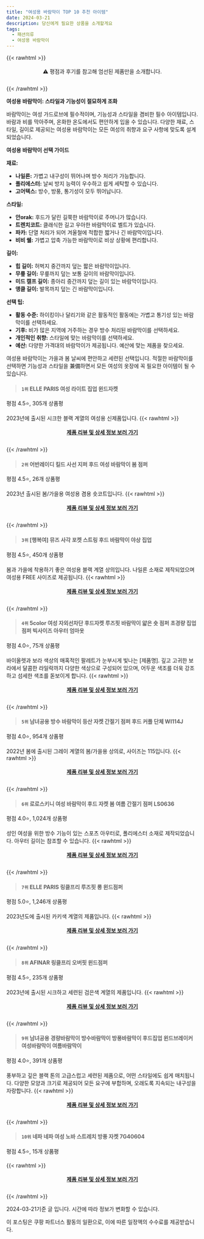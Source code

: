 ```yaml
---
title: "여성용 바람막이 TOP 10 추천 아이템"
date: 2024-03-21
description: 당신에게 필요한 상품을 소개할게요
tags:
  - 패션의류
  - 여성용 바람막이
---
```

{{< rawhtml >}}<div class="toc" style="text-align: center; height: 50px; line-height: 2;">  <p>⚠️ 평점과 후기를 참고해 엄선된 제품만을 소개합니다.<br></p></div> {{< /rawhtml >}}

**여성용 바람막이: 스타일과 기능성이 절묘하게 조화**

바람막이는 여성 가드로브에 필수적이며, 기능성과 스타일을 겸비한 필수 아이템입니다. 바람과 비를 막아주며, 온화한 온도에서도 편안하게 입을 수 있습니다. 다양한 재료, 스타일, 길이로 제공되는 여성용 바람막이는 모든 여성의 취향과 요구 사항에 맞도록 설계되었습니다.

**여성용 바람막이 선택 가이드**

**재료:**

* **나일론:** 가볍고 내구성이 뛰어나며 방수 처리가 가능합니다.
* **폴리에스터:** 날씨 방지 능력이 우수하고 쉽게 세탁할 수 있습니다.
* **고어텍스:** 방수, 방풍, 통기성이 모두 뛰어납니다.

**스타일:**

* **안orak:** 후드가 달린 길쭉한 바람막이로 주머니가 많습니다.
* **트렌치코트:** 클래식한 길고 우아한 바람막이로 벨트가 있습니다.
* **파카:** 단열 처리가 되어 겨울철에 적합한 짧거나 긴 바람막이입니다.
* **비비 쉘:** 가볍고 압축 가능한 바람막이로 비상 상황에 편리합니다.

**길이:**

* **힙 길이:** 허벅지 중간까지 덮는 짧은 바람막이입니다.
* **무릎 길이:** 무릎까지 덮는 보통 길이의 바람막이입니다.
* **미드 캘프 길이:** 종아리 중간까지 덮는 길이 있는 바람막이입니다.
* **앵클 길이:** 발목까지 덮는 긴 바람막이입니다.

**선택 팁:**

* **활동 수준:** 하이킹이나 달리기와 같은 활동적인 활동에는 가볍고 통기성 있는 바람막이를 선택하세요.
* **기후:** 비가 많은 지역에 거주하는 경우 방수 처리된 바람막이를 선택하세요.
* **개인적인 취향:** 스타일에 맞는 바람막이를 선택하세요.
* **예산:** 다양한 가격대의 바람막이가 제공됩니다. 예산에 맞는 제품을 찾으세요.

여성용 바람막이는 가을과 봄 날씨에 편안하고 세련된 선택입니다. 적절한 바람막이를 선택하면 기능성과 스타일을 兼備하면서 모든 여성의 옷장에 꼭 필요한 아이템이 될 수 있습니다.


>#### `1위` ELLE PARIS 여성 라이트 집업 윈드자켓
평점 4.5⭐, 305개 상품평

2023년에 출시된 시크한 블랙 계열의 여성용 신제품입니다.
{{< rawhtml >}}<div class="toc" style="text-align: center; height: 50px; line-height: 2;"><p><b><a href="https://link.coupang.com/re/AFFSDP?lptag=AF5033054&pageKey=7091269317&itemId=17671705262&vendorItemId=84837070837&traceid=V0-153-43bec378daa168bb&requestid=20240321121311523300158688&token=31850B%7CGM">제품 리뷰 및 상세 정보 보러 가기</a></b><br></p> </div>{{< /rawhtml >}}

>#### `2위` 어반레이디 킬드 사선 지퍼 후드 여성 바람막이 봄 점퍼
평점 4.5⭐, 26개 상품평

2023년 출시된 봄/가을용 여성용 겸용 숏코트입니다.
{{< rawhtml >}}<div class="toc" style="text-align: center; height: 50px; line-height: 2;"><p><b><a href="https://link.coupang.com/re/AFFSDP?lptag=AF5033054&pageKey=7606272446&itemId=20133491324&vendorItemId=87227391387&traceid=V0-153-56c0807a876270b5&requestid=20240321121311523300158688&token=31850B%7CGM">제품 리뷰 및 상세 정보 보러 가기</a></b><br></p> </div>{{< /rawhtml >}}

>#### `3위` [행복여] 뮤즈 사각 포켓 스트링 후드 바람막이 야상 집업
평점 4.5⭐, 450개 상품평

봄과 가을에 착용하기 좋은 여성용 블랙 계열 상의입니다. 나일론 소재로 제작되었으며 여성용 FREE 사이즈로 제공됩니다.
{{< rawhtml >}}<div class="toc" style="text-align: center; height: 50px; line-height: 2;"><p><b><a href="https://link.coupang.com/re/AFFSDP?lptag=AF5033054&pageKey=7265072230&itemId=18514503273&vendorItemId=85758699644&traceid=V0-153-76d09eb419829e68&requestid=20240321121311523300158688&token=31850B%7CGM">제품 리뷰 및 상세 정보 보러 가기</a></b><br></p> </div>{{< /rawhtml >}}

>#### `4위` 5color 여성 자외선차단 후드자켓 루즈핏 바람막이 얇은 숏 점퍼 초경량 집업점퍼 빅사이즈 아우터 엄마옷
평점 4.0⭐, 75개 상품평

바이올렛과 보라 색상의 매혹적인 팔레트가 눈부시게 빛나는 [제품명]. 깊고 고귀한 보라에서 달콤한 라일락까지 다양한 색상으로 구성되어 있으며, 어두운 색조를 더욱 강조하고 섬세한 색조를 돋보이게 합니다.
{{< rawhtml >}}<div class="toc" style="text-align: center; height: 50px; line-height: 2;"><p><b><a href="https://link.coupang.com/re/AFFSDP?lptag=AF5033054&pageKey=7289588239&itemId=18628267850&vendorItemId=85763627343&traceid=V0-153-ccb80583786bf014&requestid=20240321121311523300158688&token=31850B%7CGM">제품 리뷰 및 상세 정보 보러 가기</a></b><br></p> </div>{{< /rawhtml >}}

>#### `5위` 남녀공용 방수 바람막이 등산 자켓 간절기 점퍼 후드 커플 단체 WI114J
평점 4.0⭐, 954개 상품평

2022년 봄에 출시된 그레이 계열의 봄/가을용 상의로, 사이즈는 115입니다.
{{< rawhtml >}}<div class="toc" style="text-align: center; height: 50px; line-height: 2;"><p><b><a href="https://link.coupang.com/re/AFFSDP?lptag=AF5033054&pageKey=6466400281&itemId=14095346992&vendorItemId=81366949583&traceid=V0-153-1f867fc6663fbbb7&requestid=20240321121311523300158688&token=31850B%7CGM">제품 리뷰 및 상세 정보 보러 가기</a></b><br></p> </div>{{< /rawhtml >}}

>#### `6위` 로로스키니 여성 바람막이 후드 자켓 봄 여름 간절기 점퍼 LS0636
평점 4.0⭐, 1,024개 상품평

성인 여성을 위한 방수 기능이 있는 스포츠 아우터로, 폴리에스터 소재로 제작되었습니다. 아우터 길이는 참조할 수 있습니다.
{{< rawhtml >}}<div class="toc" style="text-align: center; height: 50px; line-height: 2;"><p><b><a href="https://link.coupang.com/re/AFFSDP?lptag=AF5033054&pageKey=7201209772&itemId=18203227127&vendorItemId=85351617803&traceid=V0-153-9f695f785135cbe9&requestid=20240321121311523300158688&token=31850B%7CGM">제품 리뷰 및 상세 정보 보러 가기</a></b><br></p> </div>{{< /rawhtml >}}

>#### `7위` ELLE PARIS 링클프리 루즈핏 롱 윈드점퍼
평점 5.0⭐, 1,246개 상품평

2023년도에 출시된 카키색 계열의 제품입니다.
{{< rawhtml >}}<div class="toc" style="text-align: center; height: 50px; line-height: 2;"><p><b><a href="https://link.coupang.com/re/AFFSDP?lptag=AF5033054&pageKey=7116582265&itemId=17806696251&vendorItemId=84970711111&traceid=V0-153-079614682365f794&requestid=20240321121311523300158688&token=31850B%7CGM">제품 리뷰 및 상세 정보 보러 가기</a></b><br></p> </div>{{< /rawhtml >}}

>#### `8위` AFINAR 링클프리 오버핏 윈드점퍼
평점 4.5⭐, 235개 상품평

2023년에 출시된 시크하고 세련된 검은색 계열의 제품입니다.
{{< rawhtml >}}<div class="toc" style="text-align: center; height: 50px; line-height: 2;"><p><b><a href="https://link.coupang.com/re/AFFSDP?lptag=AF5033054&pageKey=7116582103&itemId=17806695543&vendorItemId=84970710324&traceid=V0-153-c66e5e21a51633af&requestid=20240321121311523300158688&token=31850B%7CGM">제품 리뷰 및 상세 정보 보러 가기</a></b><br></p> </div>{{< /rawhtml >}}

>#### `9위` 남녀공용 경량바람막이 방수바람막이 방풍바람막이 후드집업 윈드브레이커 여성바람막이 여름바람막이
평점 4.0⭐, 391개 상품평

풍부하고 깊은 블랙 톤의 고급스럽고 세련된 제품으로, 어떤 스타일에도 쉽게 매치됩니다. 다양한 모양과 크기로 제공되어 모든 요구에 부합하며, 오래도록 지속되는 내구성을 자랑합니다.
{{< rawhtml >}}<div class="toc" style="text-align: center; height: 50px; line-height: 2;"><p><b><a href="https://link.coupang.com/re/AFFSDP?lptag=AF5033054&pageKey=6570677619&itemId=14747907641&vendorItemId=88528502096&traceid=V0-153-867b89589ba8ae97&requestid=20240321121311523300158688&token=31850B%7CGM">제품 리뷰 및 상세 정보 보러 가기</a></b><br></p> </div>{{< /rawhtml >}}

>#### `10위` 네파 네파 여성 노바 스트레치 방풍 자켓 7G40604
평점 4.5⭐, 15개 상품평


{{< rawhtml >}}<div class="toc" style="text-align: center; height: 50px; line-height: 2;"><p><b><a href="https://link.coupang.com/re/AFFSDP?lptag=AF5033054&pageKey=6592049188&itemId=14878861656&vendorItemId=82745686764&traceid=V0-153-9cd66e25576dbc93&requestid=20240321121311523300158688&token=31850B%7CGM">제품 리뷰 및 상세 정보 보러 가기</a></b><br></p> </div>{{< /rawhtml >}}


2024-03-21기준 글 입니다.
시간에 따라 정보가 변화할 수 있습니다.

이 포스팅은 쿠팡 파트너스 활동의 일환으로, 이에 따른 일정액의 수수료를 제공받습니다.
